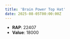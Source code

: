 ```yaml
---
title: 'Brain Power Top Hat'
date: 2025-08-05T00:00:00Z
---
```

- **RAP**: 22407
- **Value**: 18000
